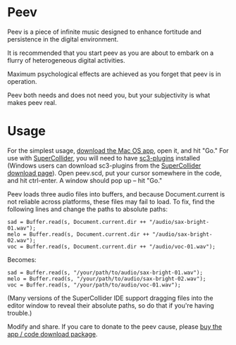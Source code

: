 # Peev

Peev is a piece of infinite music designed to enhance fortitude and persistence in the digital environment. 

It is recommended that you start peev as you are about to embark on a flurry of heterogeneous digital activities. 

Maximum psychological effects are achieved as you forget that peev is in operation.

Peev both needs and does not need you, but your subjectivity is what makes peev real.

# Usage

For the simplest usage, [download the Mac OS app](https://bhobrainey.com/store/44), open it, and hit "Go." For use with [SuperCollider](http://supercollider.github.io/download.html), you will need to have [sc3-plugins](https://github.com/supercollider/sc3-plugins) installed (Windows users can download sc3-plugins from the [SuperCollider download page](http://supercollider.github.io/download.html)). Open peev.scd, put your cursor somewhere in the code, and hit ctrl-enter. A window should pop up – hit "Go."

Peev loads three audio files into buffers, and because Document.current is not reliable across platforms, these files may fail to load. To fix, find the following lines and change the paths to absolute paths:
```
sad = Buffer.read(s, Document.current.dir ++ "/audio/sax-bright-01.wav");
melo = Buffer.read(s, Document.current.dir ++ "/audio/sax-bright-02.wav");
voc = Buffer.read(s, Document.current.dir ++ "/audio/voc-01.wav");
```
Becomes:
```
sad = Buffer.read(s, "/your/path/to/audio/sax-bright-01.wav");
melo = Buffer.read(s, "/your/path/to/audio/sax-bright-02.wav");
voc = Buffer.read(s, "/your/path/to/audio/voc-01.wav");
```
(Many versions of the SuperCollider IDE support dragging files into the editor window to reveal their absolute paths, so do that if you're having trouble.)

Modify and share. If you care to donate to the peev cause, please [buy the app / code download package](https://bhobrainey.com/store/44).
